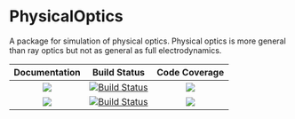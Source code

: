 # PhysicalOptics
A package for simulation of physical optics. Physical optics is more general than ray optics but not as general as full electrodynamics.

| **Documentation**                       | **Build Status**                          | **Code Coverage**               |
|:---------------------------------------:|:-----------------------------------------:|:-------------------------------:|
| [![][docs-stable-img]][docs-stable-url] | [![Build Status][travis-img]][travis-url] | [![][coveral-img]][coveral-url] |
| [![][docs-dev-img]][docs-dev-url]       | [![Build Status][appvey-img]][appvey-url] | [![][codecov-img]][codecov-url] |





[docs-dev-img]: https://img.shields.io/badge/docs-dev-orange.svg 
[docs-dev-url]: https://juliaphysics.github.io/PhysicalOptics.jl/dev/ 

[docs-stable-img]: https://img.shields.io/badge/docs-stable-blue.svg 
[docs-stable-url]: https://juliaphysics.github.io/PhysicalOptics.jl/stable/

[travis-img]: https://api.travis-ci.com/JuliaPhysics/PhysicalOptics.jl.svg?branch=main&status=created 
[travis-url]: https://travis-ci.com/github/JuliaPhysics/PhysicalOptics.jl

[appvey-img]: https://ci.appveyor.com/api/projects/status/abxnasacbo42jqvc?svg=true 
[appvey-url]: https://ci.appveyor.com/project/roflmaostc/physicaloptics-jl 

[coveral-img]: https://coveralls.io/repos/github/JuliaPhysics/PhysicalOptics.jl/badge.svg?branch=main
[coveral-url]: https://coveralls.io/github/JuliaPhysics/PhysicalOptics.jl?branch=main

[codecov-img]: https://codecov.io/gh/JuliaPhysics/PhysicalOptics.jl/branch/main/graph/badge.svg?token=H94RIVDYK4 
[codecov-url]: https://codecov.io/gh/JuliaPhysics/PhysicalOptics.jl 
